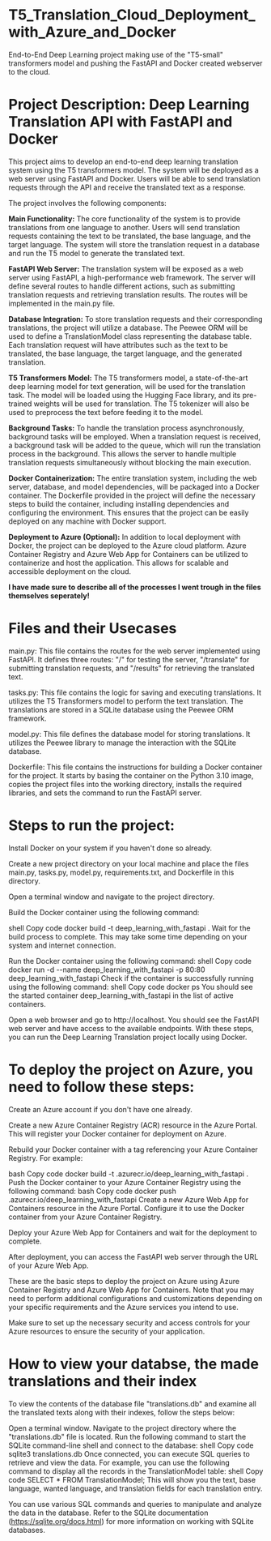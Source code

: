 # T5_Translation_Cloud_Deployment_with_Azure_and_Docker
End-to-End Deep Learning project making use of the "T5-small" transformers model and pushing the FastAPI and Docker created webserver to the cloud.

# Project Description: Deep Learning Translation API with FastAPI and Docker

This project aims to develop an end-to-end deep learning translation system using the T5 transformers model. The system will be deployed as a web server using FastAPI and Docker. Users will be able to send translation requests through the API and receive the translated text as a response.

The project involves the following components:

**Main Functionality:** The core functionality of the system is to provide translations from one language to another. Users will send translation requests containing the text to be translated, the base language, and the target language. The system will store the translation request in a database and run the T5 model to generate the translated text.

**FastAPI Web Server:** The translation system will be exposed as a web server using FastAPI, a high-performance web framework. The server will define several routes to handle different actions, such as submitting translation requests and retrieving translation results. The routes will be implemented in the main.py file.

**Database Integration:** To store translation requests and their corresponding translations, the project will utilize a database. The Peewee ORM will be used to define a TranslationModel class representing the database table. Each translation request will have attributes such as the text to be translated, the base language, the target language, and the generated translation.

**T5 Transformers Model:** The T5 transformers model, a state-of-the-art deep learning model for text generation, will be used for the translation task. The model will be loaded using the Hugging Face library, and its pre-trained weights will be used for translation. The T5 tokenizer will also be used to preprocess the text before feeding it to the model.

**Background Tasks:** To handle the translation process asynchronously, background tasks will be employed. When a translation request is received, a background task will be added to the queue, which will run the translation process in the background. This allows the server to handle multiple translation requests simultaneously without blocking the main execution.

**Docker Containerization:** The entire translation system, including the web server, database, and model dependencies, will be packaged into a Docker container. The Dockerfile provided in the project will define the necessary steps to build the container, including installing dependencies and configuring the environment. This ensures that the project can be easily deployed on any machine with Docker support.

**Deployment to Azure (Optional):** In addition to local deployment with Docker, the project can be deployed to the Azure cloud platform. Azure Container Registry and Azure Web App for Containers can be utilized to containerize and host the application. This allows for scalable and accessible deployment on the cloud.


**I have made sure to describe all of the processes I went trough in the files themselves seperately!** 

# Files and their Usecases 

main.py: This file contains the routes for the web server implemented using FastAPI. It defines three routes: "/" for testing the server, "/translate" for submitting translation requests, and "/results" for retrieving the translated text.

tasks.py: This file contains the logic for saving and executing translations. It utilizes the T5 Transformers model to perform the text translation. The translations are stored in a SQLite database using the Peewee ORM framework.

model.py: This file defines the database model for storing translations. It utilizes the Peewee library to manage the interaction with the SQLite database.

Dockerfile: This file contains the instructions for building a Docker container for the project. It starts by basing the container on the Python 3.10 image, copies the project files into the working directory, installs the required libraries, and sets the command to run the FastAPI server.

# Steps to run the project:

Install Docker on your system if you haven't done so already.

Create a new project directory on your local machine and place the files main.py, tasks.py, model.py, requirements.txt, and Dockerfile in this directory.

Open a terminal window and navigate to the project directory.

Build the Docker container using the following command:

shell
Copy code
docker build -t deep_learning_with_fastapi .
Wait for the build process to complete. This may take some time depending on your system and internet connection.

Run the Docker container using the following command:
shell
Copy code
docker run -d --name deep_learning_with_fastapi -p 80:80 deep_learning_with_fastapi
Check if the container is successfully running using the following command:
shell
Copy code
docker ps
You should see the started container deep_learning_with_fastapi in the list of active containers.

Open a web browser and go to http://localhost. You should see the FastAPI web server and have access to the available endpoints.
With these steps, you can run the Deep Learning Translation project locally using Docker.

# To deploy the project on Azure, you need to follow these steps:

Create an Azure account if you don't have one already.

Create a new Azure Container Registry (ACR) resource in the Azure Portal. This will register your Docker container for deployment on Azure.

Rebuild your Docker container with a tag referencing your Azure Container Registry. For example:

bash
Copy code
docker build -t <acrName>.azurecr.io/deep_learning_with_fastapi .
Push the Docker container to your Azure Container Registry using the following command:
bash
Copy code
docker push <acrName>.azurecr.io/deep_learning_with_fastapi
Create a new Azure Web App for Containers resource in the Azure Portal. Configure it to use the Docker container from your Azure Container Registry.

Deploy your Azure Web App for Containers and wait for the deployment to complete.

After deployment, you can access the FastAPI web server through the URL of your Azure Web App.

These are the basic steps to deploy the project on Azure using Azure Container Registry and Azure Web App for Containers. Note that you may need to perform additional configurations and customizations depending on your specific requirements and the Azure services you intend to use.

Make sure to set up the necessary security and access controls for your Azure resources to ensure the security of your application.

# How to view your databse, the made translations and their index 

To view the contents of the database file "translations.db" and examine all the translated texts along with their indexes, follow the steps below:

Open a terminal window.
Navigate to the project directory where the "translations.db" file is located.
Run the following command to start the SQLite command-line shell and connect to the database:
shell
Copy code
sqlite3 translations.db
Once connected, you can execute SQL queries to retrieve and view the data. For example, you can use the following command to display all the records in the TranslationModel table:
shell
Copy code
SELECT * FROM TranslationModel;
This will show you the text, base language, wanted language, and translation fields for each translation entry.

You can use various SQL commands and queries to manipulate and analyze the data in the database. Refer to the SQLite documentation (https://sqlite.org/docs.html) for more information on working with SQLite databases.


